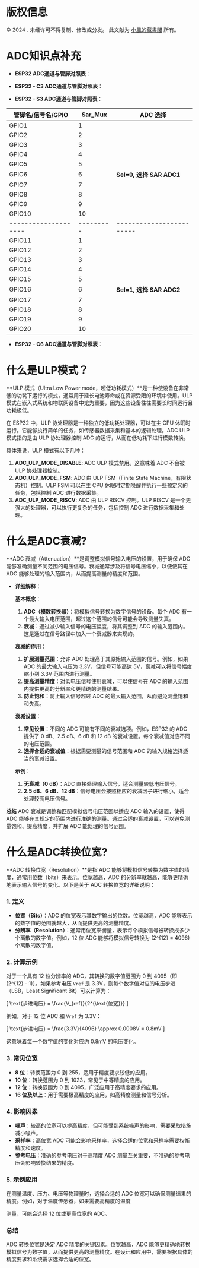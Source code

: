 # 版权信息

© 2024 . 未经许可不得复制、修改或分发。 此文献为 [小風的藏書閣](https://t.me/xfp2333) 所有。

# ADC知识点补充

- **ESP32 ADC通道与管脚对照表**：

- **ESP32 - C3 ADC通道与管脚对照表**：

- **ESP32 - S3 ADC通道与管脚对照表**：

| 管脚名/信号名/GPIO | Sar_Mux | ADC 选择               |
|--------------------|---------|------------------------|
| GPIO1              | 1       |                        |
| GPIO2              | 2       |                        |
| GPIO3              | 3       |                        |
| GPIO4              | 4       |                        |
| GPIO5              | 5       |                        |
| GPIO6              | 6       | **Sel=0, 选择 SAR ADC1** |
| GPIO7              | 7       |                        |
| GPIO8              | 8       |                        |
| GPIO9              | 9       |                        |
| GPIO10             | 10      |                        |
|--------------------|---------|------------------------|
| GPIO11             | 1       |                        |
| GPIO12             | 2       |                        |
| GPIO13             | 3       |                        |
| GPIO14             | 4       |                        |
| GPIO15             | 5       |                        |
| GPIO16             | 6       | **Sel=1, 选择 SAR ADC2** |
| GPIO17             | 7       |                        |
| GPIO18             | 8       |                        |
| GPIO19             | 9       |                        |
| GPIO20             | 10      |                        |

- **ESP32 - C6 ADC通道与管脚对照表**：

# 什么是ULP模式？

**ULP 模式（Ultra Low Power mode，超低功耗模式）**是一种使设备在非常低的功耗下运行的模式，通常用于延长电池寿命或在资源受限的环境中使用。ULP 模式在嵌入式系统和物联网设备中尤为重要，因为这些设备往往需要长时间运行且功耗极低。

在 ESP32 中，ULP 协处理器是一种独立的低功耗处理器，可以在主 CPU 休眠时运行。它能够执行简单的任务，如传感器数据采集和基本的逻辑处理。ADC ULP 模式指的是由 ULP 协处理器控制 ADC 的运行，从而在低功耗下进行模数转换。

具体来说，ULP 模式有以下几种：

1. **ADC_ULP_MODE_DISABLE**: ADC ULP 模式禁用。这意味着 ADC 不会被 ULP 协处理器控制。
2. **ADC_ULP_MODE_FSM**: ADC 由 ULP FSM（Finite State Machine，有限状态机）控制。ULP FSM 可以在主 CPU 休眠时定期唤醒并执行一些预定义的任务，包括控制 ADC 进行数据采集。
3. **ADC_ULP_MODE_RISCV**: ADC 由 ULP RISCV 控制。ULP RISCV 是一个更强大的处理器，可以执行更复杂的任务，包括控制 ADC 进行数据采集和处理。

# 什么是ADC衰减?

**ADC 衰减（Attenuation）**是调整模拟信号输入电压的设置，用于确保 ADC 能够准确测量不同范围的电压信号。衰减通常涉及将信号电压缩小，以便使其在 ADC 能够处理的输入范围内，从而提高测量的精度和范围。

- **详细解释**：

  **基本概念**：
  
  1. **ADC（模数转换器）**：将模拟信号转换为数字信号的设备。每个 ADC 有一个最大输入电压范围，超过这个范围的信号可能会导致测量失真。
  2. **衰减**：通过减少输入信号的电压幅度，将其调整到 ADC 的输入范围内。这是通过在信号路径中加入一个衰减器来实现的。

  **衰减的作用**：
  
  1. **扩展测量范围**：允许 ADC 处理高于其原始输入范围的信号。例如，如果 ADC 的最大输入电压为 3.3V，但信号可能高达 5V，衰减可以将信号幅度缩小到 3.3V 范围内进行测量。
  2. **提高测量精度**：对低电压信号使用衰减，可以使信号在 ADC 的输入范围内提供更高的分辨率和更精确的测量结果。
  3. **防止饱和**：防止输入信号超过 ADC 的最大输入范围，从而避免测量饱和和失真。

  **衰减设置**：
  
  1. **常见设置**：不同的 ADC 可能有不同的衰减选项。例如，ESP32 的 ADC 提供了 0 dB、2.5 dB、6 dB 和 12 dB 的衰减设置。每个衰减值对应不同的电压范围。
  2. **选择合适的衰减值**：根据需要测量的信号范围和 ADC 的输入规格选择适当的衰减设置。

  **示例**：
  
  1. **无衰减（0 dB）**：ADC 直接处理输入信号，适合测量较低电压信号。
  2. **2.5 dB、6 dB、12 dB**：信号电压会按照相应的衰减因子进行缩小，适合处理较高电压信号。

**总结**
ADC 衰减是调整和匹配模拟信号电压范围以适应 ADC 输入的设置，使得 ADC 能够在其规定的范围内进行准确的测量。通过合适的衰减设置，可以避免测量饱和、提高精度，并扩展 ADC 能处理的信号范围。

# 什么是ADC转换位宽?

**ADC 转换位宽（Resolution）**是指 ADC 能够将模拟信号转换为数字值的精度，通常用位数（bits）来表示。位宽越高，ADC 的分辨率就越高，能够更精确地表示输入信号的变化。以下是关于 ADC 转换位宽的详细说明：

### 1. 定义

- **位宽（Bits）**：ADC 的位宽表示其数字输出的位数。位宽越高，ADC 能够表示的数字值的范围就越大，从而提供更高的测量精度。
- **分辨率（Resolution）**：通常用位宽来衡量，表示每个模拟信号被转换成多少个离散的数字值。例如，12 位 ADC 能够将模拟信号转换为 \(2^{12} = 4096\) 个离散的数字值。

### 2. 计算示例

对于一个具有 12 位分辨率的 ADC，其转换的数字值范围为 0 到 4095（即 \(2^{12} - 1\)）。如果参考电压 `Vref` 是 3.3V，则每个数字值对应的电压步进（LSB，Least Significant Bit）可以计算为：

\[ \text{步进电压} = \frac{V_{ref}}{2^{\text{位宽}}} \]

例如，对于 12 位 ADC 和 `Vref` 为 3.3V：

\[ \text{步进电压} = \frac{3.3V}{4096} \approx 0.0008V = 0.8mV \]

这意味着每一个数字值的变化对应约 0.8mV 的电压变化。

### 3. 常见位宽

- **8 位**：转换范围为 0 到 255，适用于精度要求较低的应用。
- **10 位**：转换范围为 0 到 1023，常见于中等精度的应用。
- **12 位**：转换范围为 0 到 4095，广泛应用于高精度要求的应用。
- **16 位及以上**：用于需要极高精度的应用，如高精度测量和信号分析。

### 4. 影响因素

- **噪声**：较高的位宽可以提高精度，但可能受到系统噪声的影响，需要采取措施减小噪声。
- **采样率**：高位宽 ADC 可能会影响采样率，选择合适的位宽和采样率需要权衡精度和速度。
- **参考电压**：准确的参考电压对于高精度 ADC 测量至关重要，不准确的参考电压会影响转换结果的精度。

### 5. 示例应用

在测量温度、压力、电压等物理量时，选择合适的 ADC 位宽可以确保测量结果的精度。例如，对于温度传感器，如果需要高精度的温度

测量，可能会选择 12 位或更高位宽的 ADC。

### 总结

ADC 转换位宽是决定 ADC 精度的关键因素。位宽越高，ADC 能够更精确地转换模拟信号为数字值，从而提供更高的测量精度。在设计和应用中，需要根据具体的精度要求和系统需求选择合适的位宽。
